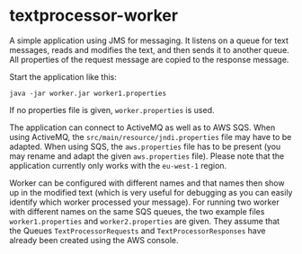 # textprocessor-worker

A simple application using JMS for messaging. It listens on a queue for text messages, reads and modifies the text, and then sends it to another queue. All properties of the request message are copied to the response message.

Start the application like this:

```java -jar worker.jar worker1.properties```

If no properties file is given, `worker.properties` is used.

The application can connect to ActiveMQ as well as to AWS SQS. When using ActiveMQ, the `src/main/resource/jndi.properties` file may have to be adapted. When using SQS, the `aws.properties` file has to be present (you may rename and adapt the given `aws.properties` file). Please note that the application currently only works with the `eu-west-1` region.

Worker can be configured with different names and that names then show up in the modified text (which is very useful for debugging as you can easily identify which worker processed your message). For running two worker with different names on the same SQS queues, the two example files `worker1.properties` and `worker2.properties` are given. They assume that the Queues `TextProcessorRequests` and `TextProcessorResponses` have already been created using the AWS console. 
